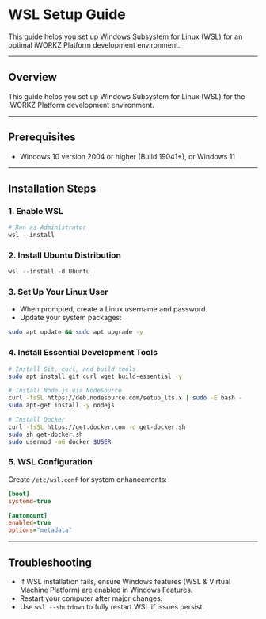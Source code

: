 # WSL Setup Guide

This guide helps you set up Windows Subsystem for Linux (WSL) for an optimal iWORKZ Platform development environment.

---

## Overview

This guide helps you set up Windows Subsystem for Linux (WSL) for the iWORKZ Platform development environment.

---

## Prerequisites

* Windows 10 version 2004 or higher (Build 19041+), or Windows 11

---

## Installation Steps

### 1. Enable WSL

```powershell
# Run as Administrator
wsl --install
```

### 2. Install Ubuntu Distribution

```powershell
wsl --install -d Ubuntu
```

### 3. Set Up Your Linux User

* When prompted, create a Linux username and password.
* Update your system packages:

```bash
sudo apt update && sudo apt upgrade -y
```

### 4. Install Essential Development Tools

```bash
# Install Git, curl, and build tools
sudo apt install git curl wget build-essential -y

# Install Node.js via NodeSource
curl -fsSL https://deb.nodesource.com/setup_lts.x | sudo -E bash -
sudo apt-get install -y nodejs

# Install Docker
curl -fsSL https://get.docker.com -o get-docker.sh
sudo sh get-docker.sh
sudo usermod -aG docker $USER
```

### 5. WSL Configuration

Create `/etc/wsl.conf` for system enhancements:

```ini
[boot]
systemd=true

[automount]
enabled=true
options="metadata"
```

---

## Troubleshooting

* If WSL installation fails, ensure Windows features (WSL & Virtual Machine Platform) are enabled in Windows Features.
* Restart your computer after major changes.
* Use `wsl --shutdown` to fully restart WSL if issues persist.
